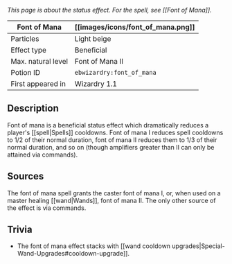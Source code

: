 _This page is about the status effect. For the spell, see [[Font of Mana]]._

| Font of Mana | [[images/icons/font_of_mana.png]] |
| --- | --- |
| Particles | Light beige |
| Effect type | Beneficial |
| Max. natural level | Font of Mana II |
| Potion ID | `ebwizardry:font_of_mana` |
| First appeared in | Wizardry 1.1 |

## Description
Font of mana is a beneficial status effect which dramatically reduces a player's [[spell|Spells]] cooldowns. Font of mana I reduces spell cooldowns to 1/2 of their normal duration, font of mana II reduces them to 1/3 of their normal duration, and so on (though amplifiers greater than II can only be attained via commands).

## Sources
The font of mana spell grants the caster font of mana I, or, when used on a master healing [[wand|Wands]], font of mana II. The only other source of the effect is via commands.

## Trivia
- The font of mana effect stacks with [[wand cooldown upgrades|Special-Wand-Upgrades#cooldown-upgrade]].